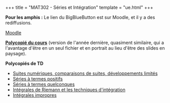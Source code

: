 +++
title = "MAT302 - Séries et Intégration"
template = "ue.html"
+++

**Pour les amphis :** Le lien du BigBlueButton est sur Moodle, et il y a des rediffusions.

[Moodle](https://cours.univ-grenoble-alpes.fr/enrol/index.php?id=8252)

[**Polycopié du cours**](/min/mat302/mat302-cours.pdf) (version de l'année dernière, quasiment similaire, qui a l'avantage d'être en un seul fichier et
en portrait au lieu d'être des slides en paysage).

**Polycopiés de TD**

- [Suites numériques, comparaisons de suites, développements limités](/min/mat302/mat302-td1.pdf)
- [Séries à termes positifs](/min/mat302/mat302-td2.pdf)
- [Séries à termes quelconques](/min/mat302/mat302-td3.pdf)
- [Intégrales de Riemann et les techniques d'intégration](/min/mat302/mat302-td4.pdf)
- [Intégrales impropres](/min/mat302/mat302-td5.pdf)
